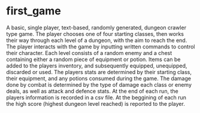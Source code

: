 # first_game
A basic, single player, text-based, randomly generated, dungeon crawler type game.
The player chooses one of four starting classes, then works their way through each level of a dungeon, with the aim to reach the end.
The player interacts with the game by inputting written commands to control their character.
Each level consists of a random enemy and a chest containing either a random piece of equipment or potion.
Items can be added to the players inventory, and subsequently equipped, unequipped, discarded or used.
The players stats are determined by their starting class, their equipment, and any potions consumed during the game.
The damage done by combat is determined by the type of damage each class or enemy deals, as well as attack and defence stats.
At the end of each run, the players information is recorded in a csv file.
At the beggining of each run the high score (highest dungeon level reached) is reported to the player.
